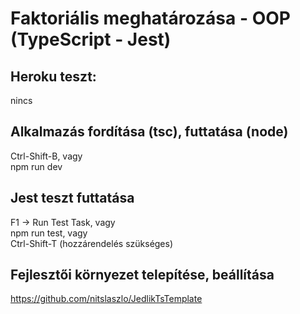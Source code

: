 #  Faktoriális meghatározása - OOP (TypeScript - Jest)

## Heroku teszt:
nincs

## Alkalmazás fordítása (tsc), futtatása (node)
Ctrl-Shift-B, vagy<br>
npm run dev

## Jest teszt futtatása
F1 -> Run Test Task, vagy<br>
npm run test, vagy<br>
Ctrl-Shift-T (hozzárendelés szükséges)

## Fejlesztői környezet telepítése, beállítása
https://github.com/nitslaszlo/JedlikTsTemplate